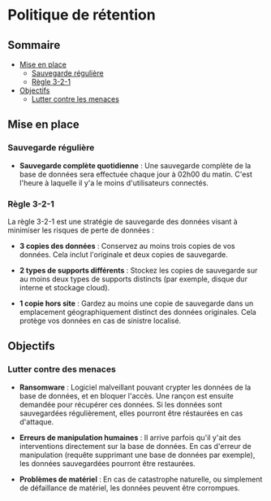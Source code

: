# Politique de rétention

## Sommaire

- [Mise en place](#mise-en-place)
    - [Sauvegarde régulière](#sauvegarde-régulière)
    - [Règle 3-2-1](#règle-3-2-1)
- [Objectifs](#objectifs)
    - [Lutter contre les menaces](#lutter-contre-des-menaces)

## Mise en place

### Sauvegarde régulière

- **Sauvegarde complète quotidienne** : Une sauvegarde complète de la base de données sera effectuée chaque jour à 02h00 du matin. C'est l'heure à laquelle il y'a le moins d'utilisateurs connectés.

### Règle 3-2-1

La règle 3-2-1 est une stratégie de sauvegarde des données visant à minimiser les risques de perte de données :

- **3 copies des données** : Conservez au moins trois copies de vos données. Cela inclut l'originale et deux copies de sauvegarde.
  
- **2 types de supports différents** : Stockez les copies de sauvegarde sur au moins deux types de supports distincts (par exemple, disque dur interne et stockage cloud).

- **1 copie hors site** : Gardez au moins une copie de sauvegarde dans un emplacement géographiquement distinct des données originales. Cela protège vos données en cas de sinistre localisé.

## Objectifs

### Lutter contre des menaces

- **Ransomware** : Logiciel malveillant pouvant crypter les données de la base de données, et en bloquer l'accès. Une rançon est ensuite demandée pour récupérer ces données. Si les données sont sauvegardées régulièrement, elles pourront être réstaurées en cas d'attaque.

- **Erreurs de manipulation humaines** : Il arrive parfois qu'il y'ait des interventions directement sur la base de données. En cas d'erreur de manipulation (requête supprimant une base de données par exemple), les données sauvegardées pourront être restaurées.

- **Problèmes de matériel** : En cas de catastrophe naturelle, ou simplement de défaillance de matériel, les données peuvent être corrompues.
